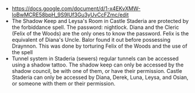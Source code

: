 - https://docs.google.com/document/d/1-x4EKvXMW-loBwMCRE58bpH_9S9lUf3Gu3yUvCcFZmc/edit
- The Shadow Keep and Leysa's Room in Castle Staderia are protected by the forbiddance spell. The password: nightlock. Diana and the Cleric (Felix of the Woods) are the only ones to know the password. Felix is the equivalent of Diana's Uncle. Balor found it out before possessing Draynnon. This was done by torturing Felix of the Woods and the use of the spell
- Tunnel system in Staderia (sewers) regular tunnels can be accessed using a shadow tattoo. The shadow keep can only be accessed by the shadow council, be with one of them, or have their permission. Castle Staderia can only be accessed by Diana, Derek, Luna, Leysa, and Osian, or someone with them or their permission.